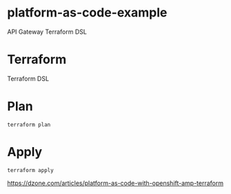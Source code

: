 # platform-as-code-example

API Gateway Terraform DSL

# Terraform

Terraform DSL

# Plan 

`terraform plan`

# Apply

`terraform apply`

https://dzone.com/articles/platform-as-code-with-openshift-amp-terraform

